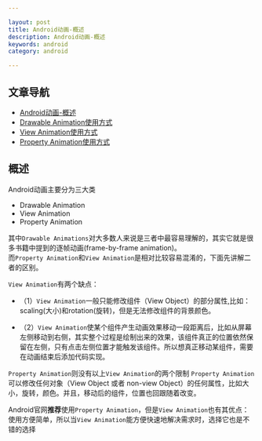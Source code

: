 ```yaml
---

layout: post
title: Android动画-概述
description: Android动画-概述
keywords: android
category: android

---
```


## 文章导航

+ [Android动画-概述](http://www.psvmc.cn/android-animations-0.html)
+ [Drawable Animation使用方式](http://www.psvmc.cn/android-animations-1.html)
+ [View Animation使用方式](http://www.psvmc.cn/android-animations-2.html)
+ [Property Animation使用方式](http://www.psvmc.cn/android-animations-3.html)

## 概述

Android动画主要分为三大类


+ Drawable Animation
+ View Animation
+ Property Animation


其中`Drawable Animations`对大多数人来说是三者中最容易理解的，其实它就是很多书籍中提到的逐帧动画(frame-by-frame animation)。  
而`Property Animation`和`View Animation`是相对比较容易混淆的，下面先讲解二者的区别。
 

`View Animation`有两个缺点：

+ （1）`View Animation`一般只能修改组件（View Object）的部分属性,比如：scaling(大小)和rotation(旋转)，但是无法修改组件的背景颜色。

+ （2）`View Animation`使某个组件产生动画效果移动一段距离后，比如从屏幕左侧移动到右侧，其实整个过程是绘制出来的效果，该组件真正的位置依然保留在左侧，只有点击左侧位置才能触发该组件。所以想真正移动某组件，需要在动画结束后添加代码实现。

`Property Animation`则没有以上`View Animation`的两个限制  `Property Animation`可以修改任何对象（View Object 或者 non-view Object）的任何属性，比如大小，旋转，颜色。并且，移动后的组件，位置也回跟随着改变。


Android官网**推荐**使用`Property Animation`，但是`View Animation`也有其优点：使用方便简单，所以当`View Animation`能方便快速地解决需求时，选择它也是不错的选择

